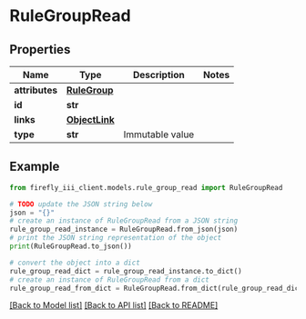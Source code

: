 # RuleGroupRead


## Properties

Name | Type | Description | Notes
------------ | ------------- | ------------- | -------------
**attributes** | [**RuleGroup**](RuleGroup.md) |  | 
**id** | **str** |  | 
**links** | [**ObjectLink**](ObjectLink.md) |  | 
**type** | **str** | Immutable value | 

## Example

```python
from firefly_iii_client.models.rule_group_read import RuleGroupRead

# TODO update the JSON string below
json = "{}"
# create an instance of RuleGroupRead from a JSON string
rule_group_read_instance = RuleGroupRead.from_json(json)
# print the JSON string representation of the object
print(RuleGroupRead.to_json())

# convert the object into a dict
rule_group_read_dict = rule_group_read_instance.to_dict()
# create an instance of RuleGroupRead from a dict
rule_group_read_from_dict = RuleGroupRead.from_dict(rule_group_read_dict)
```
[[Back to Model list]](../README.md#documentation-for-models) [[Back to API list]](../README.md#documentation-for-api-endpoints) [[Back to README]](../README.md)


